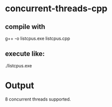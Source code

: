 # concurrent-threads-cpp

## compile with

g++ -o listcpus.exe listcpus.cpp


## execute like:

./listcpus.exe


# Output

8 concurrent threads supported.
